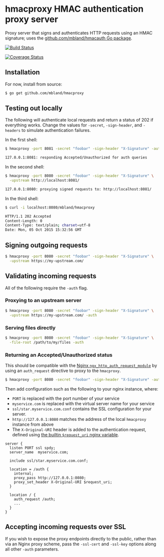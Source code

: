 # hmacproxy HMAC authentication proxy server

Proxy server that signs and authenticates HTTP requests using an HMAC
signature; uses the [github.com/mbland/hmacauth Go
package](https://github.com/mbland/hmacauth).

[![Build Status](https://travis-ci.org/mbland/hmacproxy.svg?branch=master)](https://travis-ci.org/mbland/hmacproxy)

[![Coverage Status](https://coveralls.io/repos/mbland/hmacproxy/badge.svg?branch=master&service=github)](https://coveralls.io/github/mbland/hmacproxy?branch=master)

## Installation

For now, install from source:

```sh
$ go get github.com/mbland/hmacproxy
```

## Testing out locally

The following will authenticate local requests and return a status of 202 if
everything works. Change the values for `-secret`, `-sign-header`, and
`-headers` to simulate authentication failures.

In the first shell:

```sh
$ hmacproxy -port 8081 -secret "foobar" -sign-header "X-Signature" -auth

127.0.0.1:8081: responding Accepted/Unauthorized for auth queries
```

In the second shell:

```sh
$ hmacproxy -port 8080 -secret "foobar" -sign-header "X-Signature" \
  -upstream http://localhost:8081/

127.0.0.1:8080: proxying signed requests to: http://localhost:8081/
```

In the third shell:

```sh
$ curl -i localhost:8080/mbland/hmacproxy

HTTP/1.1 202 Accepted
Content-Length: 0
Content-Type: text/plain; charset=utf-8
Date: Mon, 05 Oct 2015 15:32:56 GMT
```

## Signing outgoing requests

```sh
$ hmacproxy -port 8080 -secret "foobar" -sign-header "X-Signature" \
  -upstream https://my-upstream.com/
```

## Validating incoming requests

All of the following require the `-auth` flag.

### Proxying to an upstream server

```sh
$ hmacproxy -port 8080 -secret "foobar" -sign-header "X-Signature" \
  -upstream https://my-upstream.com/ -auth
```

### Serving files directly

```sh
$ hmacproxy -port 8080 -secret "foobar" -sign-header "X-Signature" \
  -file-root /path/to/my/files -auth
```

### Returning an Accepted/Unauthorized status

This should be compatible with the [Nginx
`ngx_http_auth_request_module`](http://nginx.org/en/docs/http/ngx_http_auth_request_module.html)
by using an `auth_request` directive to proxy to the `hmacproxy`.

```sh
$ hmacproxy -port 8080 -secret "foobar" -sign-header "X-Signature" -auth
```

Then add configuration such as the following to your nginx instance, where:

- `PORT` is replaced with the port number of your service
- `myservice.com` is replaced with the virtual server name for your service
- `ssl/star.myservice.com.conf` contains the SSL configuration for your
  server.
- `http://127.0.0.1:8080` matches the address of the local `hmacproxy`
  instance from above
- The `X-Original-URI` header is added to the authentication request, defined
  using [the builtin `$request_uri` nginx
  variable](http://nginx.org/en/docs/http/ngx_http_core_module.html#var_request_uri).

```
server {
  listen PORT ssl spdy;
  server_name  myservice.com;

  include ssl/star.myservice.com.conf;

  location = /auth {
    internal;
    proxy_pass http://127.0.0.1:8080;
    proxy_set_header X-Original-URI $request_uri;
  }

  location / {
    auth_request /auth;
    ...
  }
}
```

## Accepting incoming requests over SSL

If you wish to expose the proxy endpoints directly to the public, rather than
via an Nginx proxy scheme, pass the `-ssl-cert` and `-ssl-key` options along
all other `-auth` parameters.

